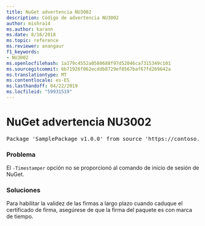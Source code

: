 ```yaml
---
title: NuGet advertencia NU3002
description: Código de advertencia NU3002
author: mishra14
ms.author: karann
ms.date: 8/16/2018
ms.topic: reference
ms.reviewer: anangaur
f1_keywords:
- NU3002
ms.openlocfilehash: 1a179c4552a0580688f97d52046ca7315349c101
ms.sourcegitcommit: 6b71926f062ecddb8729ef8567baf67fd269642a
ms.translationtype: MT
ms.contentlocale: es-ES
ms.lasthandoff: 04/22/2019
ms.locfileid: "59931519"
---
```

# <a name="nuget-warning-nu3002"></a>NuGet advertencia NU3002

<pre>Package 'SamplePackage v1.0.0' from source 'https://contoso.com/index.json': The '-Timestamper' option was not provided. The signed package will not be timestamped. To learn more about this option, please visit https://docs.nuget.org/docs/reference/command-line-reference.</pre>

### <a name="issue"></a>Problema

El `-Timestamper` opción no se proporcionó al comando de inicio de sesión de NuGet.


### <a name="solution"></a>Soluciones

Para habilitar la validez de las firmas a largo plazo cuando caduque el certificado de firma, asegúrese de que la firma del paquete es con marca de tiempo.


